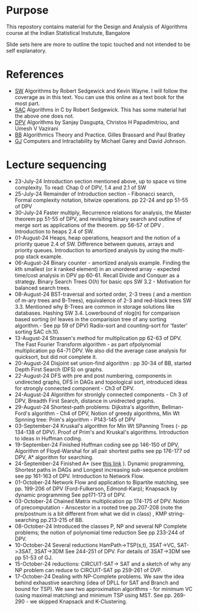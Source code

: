 # Purpose
This repostory contains material for the Design and Analysis of Algorithms course at the Indian Statistical Instutute, Bangalore

Slide sets here are more to outline the topic touched and not intended to be self explanatory.

# References
* [SW](https://algs4.cs.princeton.edu/home/) Algorithms by Robert Sedgewick and Kevin Wayne. I will follow the coverage as in this text. You can use this online as a text book for the most part.
* [SAC](https://theswissbay.ch/pdf/Gentoomen%20Library/Algorithms/Algorithms%20in%20C.pdf) Algorithms in C by Robert Sedgewick. This has some material hat the above one does not.
* [DPV](http://algorithmics.lsi.upc.edu/docs/Dasgupta-Papadimitriou-Vazirani.pdf) Algorithms by Sanjay Dasgupta, Christos H Papadimitriou, and Umesh V Vazirani
* [BB](https://jainakshay781.files.wordpress.com/2017/12/gilles-brassard-and-paul-bartley-fundamental-of-algorithmics.pdf) Algorithmics Theory and Practice. Gilles Brassard and Paul Bratley
* [GJ](https://perso.limos.fr/~palafour/PAPERS/PDF/Garey-Johnson79.pdf) Computers and Intractability by Michael Garey and David Johnson.

# Lecture sequencing
* 23-July-24  Introduction section mentioned above, up to space vs time complexity. To read: Chap 0 of DPV, 1.4 and 2.1 of SW
* 25-July-24  Remainder of Introduction section - Fibonacci search, Formal complexity notation, bitwize operations. pp 22-24  and pp 51-55 of DPV
* 30-July-24  Faster multiply, Recurrence relations for analysis, the Master theorem pp 51-55  of DPV, and revisiting binary search and outline of merge sort as applications of the theorem. pp 56-57 of DPV .    Introduction to heaps 2.4 of SW.
* 01-August-24 Heaps, heap operations, heapsort and the notion of a priority queue 2.4 of SW. Difference between queues, arrays and priority queues. Introduction to amortized analysis by using the multi-pop stack example.
* 06-August-24 Binary counter - amortized analysis example. Finding the *k*th smallest (or *k* ranked element) in an unordered array - expected time/cost analysis in DPV pp 60-61. Recall Divide and Conquer as a strategy. Binary Search Trees O(*h*) for basic ops SW 3.2 - Motivation for balanced search trees.
* 08-August-24 BST-traversal and sorted order, 2-3 trees ( and a mention of m-ary trees and B-Trees), equivalence of 2-3 and red-black trees SW 3.3. Mentioned why B-Trees are common in storage solutions like databases. Hashing SW 3.4. Lowerbound of nlog(n) for comparison based sorting (n! leaves in the comparision tree of any sorting algorithm.- See pp 59 of DPV) Radix-sort and counting-sort for 'faster' sorting    SAC ch.10.
* 13-August-24 Strassen's method for multiplication pp 62-63 of DPV.  The Fast Fourier Transform algorithm - as part ofpolynomial multiplication pp 64-71 DPV. We also did the average case analysis for quicksort, but did not complete it.
* 20-August-24 Disjoint set union-find algorithm : pp 30-34 of BB, started Depth First Search (DFS) on graphs.
* 22-August-24 DFS with pre and post numbering, components in undirected graphs, DFS in DAGs and topological sort, introduced ideas for strongly connected component - Ch3 of DPV.
* 24-August-24 Algorithm for stronlgly connected components - Ch 3 of DPV, Breadth First Search, distance in unidrected graphs.
* 29-August-24 Shortest-path problems: Dijkstra's algorithm, Bellman-Ford's algorithm - Ch4 of DPV, Notion of greedy algorithms, Min Wt Spnning tree: Prim's algorithm - P143-145 of DPV
* 03-September-24 Kruskal's algorithm for Min Wt SPanning Trees (- pp 134-138 of DPV). Proof of Prim's and Kruskal's algorithms. Introduction to ideas in Huffman coding.
* 19-September-24 Finished Huffman coding see pp 146-150 of DPV, Algorithm of Floyd-Warshal for all pair shortest paths see pp 176-177 od DPV, A* algorithm for searching.
* 24-September-24 Finished A* (see [this link](https://courses.cs.duke.edu/fall11/cps149s/notes/a_star.pdf) ). Dynamic programming, Shortest paths in DAGs and Longest increasing sub-sequence problem see pp 161-163 of DPV. Introduction to Network Flow.
* 01-October-24  Network Flow and application to Bipartite matching, see pp. 199-206 of DPV (Ford-Fulkerson, Edmond-Karp); Knapsack by dynamic programming See pp171-173 of DPV.
* 03-October-24  Chained Matrix multiplication pp 174-175 of DPV. Notion of precomputation - Anscestor in a rooted tree pp.207-208 (note the pre/postnum is a bit different from what we did in class) , KMP string-searching pp.213-215 of BB. 
* 08-October-24  Introduced the classes P, NP and several NP Complete problems; the notion of polynomial time reduction See pp 233-244 of DPV.
* 10-October-24  Several reductions HamPath->TSP(s,t), 3SAT->VC, SAT->3SAT, 3SAT->3DM See 244-251 of DPV. For details of 3SAT->3DM see pp 51-53 of GJ.
* 15-October-24  reductions: CIRCUIT-SAT-> SAT and a sketch of why any NP problem can reduce to CIRCUIT-SAT pp 259-261 of DVP.
* 17-October-24  Dealing with NP-Complete problems. We saw the idea behind exhaustive searching (idea of DPLL for SAT and Branch and bound for TSP). We saw two approximation algorithms - for minimum VC (using maximal matching) and minimum TSP using MST.  See pp. 269-290 - we skipped Knapsack and K-Clustering.
